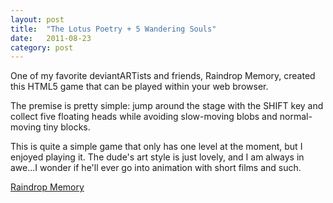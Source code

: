 ```yaml
---
layout: post
title:  "The Lotus Poetry + 5 Wandering Souls"
date:   2011-08-23
category: post
---
```


One of my favorite deviantARTists and friends, Raindrop Memory, created this HTML5 game that can be played within your web browser.

The premise is pretty simple: jump around the stage with the SHIFT key and collect five floating heads while avoiding slow-moving blobs and normal-moving tiny blocks.

This is quite a simple game that only has one level at the moment, but I enjoyed playing it. The dude's art style is just lovely, and I am always in awe...I wonder if he'll ever go into animation with short films and such.

<a href="http://dl.dropbox.com/u/363243/Construct%20Game/2011_8_TongHBD/index.html" class="attribution">Raindrop Memory</a>
